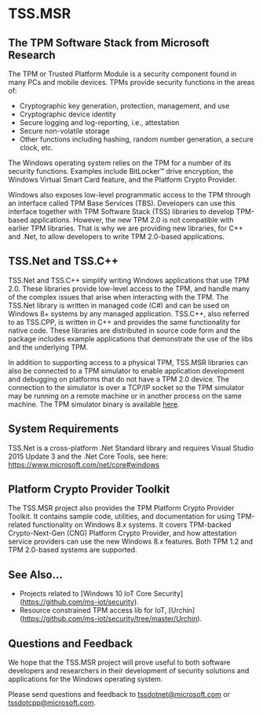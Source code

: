 # TSS.MSR

## The TPM Software Stack from Microsoft Research

The TPM or Trusted Platform Module is a security component found in many PCs and mobile devices. TPMs provide security functions in the areas of:

* Cryptographic key generation, protection, management, and use
* Cryptographic device identity
* Secure logging and log-reporting, i.e., attestation
* Secure non-volatile storage
* Other functions including hashing, random number generation, a secure clock, etc.

The Windows operating system relies on the TPM for a number of its security functions.  Examples include BitLocker™ drive encryption, the Windows Virtual Smart Card feature, and the Platform Crypto Provider.

Windows also exposes low-level programmatic access to the TPM through an interface called TPM Base Services (TBS).  Developers can use this interface together with TPM Software Stack (TSS) libraries to develop TPM-based applications.  However, the new TPM 2.0 is not compatible with earlier TPM libraries.  That is why we are providing new libraries, for C++ and .Net, to allow developers to write TPM 2.0-based applications.

## TSS.Net and TSS.C++

TSS.Net and TSS.C++ simplify writing Windows applications that use TPM 2.0.  These libraries provide low-level access to the TPM, and handle many of the complex issues that arise when interacting with the TPM.  The TSS.Net library is written in managed code (C#) and can be used on Windows 8+ systems by any managed application.  TSS.C++, also referred to as TSS.CPP, is written in C++ and provides the same functionality for native code.  These libraries are distributed in source code form and the package includes example applications that demonstrate the use of the libs and the underlying TPM.

In addition to supporting access to a physical TPM, TSS.MSR libraries can also be connected to a TPM simulator to enable application development and debugging on platforms that do not have a TPM 2.0 device.  The connection to the simulator is over a TCP/IP socket so the TPM simulator may be running on a remote machine or in another process on the same machine.  The TPM simulator binary is available [here](https://www.microsoft.com/en-us/download/details.aspx?id=52507).

## System Requirements
TSS.Net is a cross-platform .Net Standard library and requires Visual Studio 2015 Update 3 and the .Net Core Tools, see here: https://www.microsoft.com/net/core#windows

## Platform Crypto Provider Toolkit

The TSS.MSR project also provides the TPM Platform Crypto Provider Toolkit.  It contains sample code, utilities, and documentation for using TPM-related functionality on Windows 8.x systems. It covers TPM-backed Crypto-Next-Gen (CNG) Platform Crypto Provider, and how attestation service providers can use the new Windows 8.x features. Both TPM 1.2 and TPM 2.0-based systems are supported.

## See Also...
* Projects related to [Windows 10 IoT Core Security] (https://github.com/ms-iot/security).
* Resource constrained TPM access lib for IoT, [Urchin] (https://github.com/ms-iot/security/tree/master/Urchin).

## Questions and Feedback
We hope that the TSS.MSR project will prove useful to both software developers and researchers in their development of security solutions and applications for the Windows operating system.

Please send questions and feedback to tssdotnet@microsoft.com or tssdotcpp@microsoft.com.
